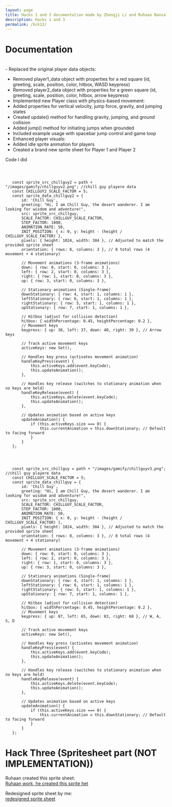 ```yaml
---
layout: page
title: Hacks 1 and 3 documentation made by Zhengji Li and Ruhaan Bansal
description: Hacks 1 and 3
permalink: /hck13/
---
```


# Documentation
<br> - Replaced the original player data objects:<br>
 - Removed player1_data object with properties for a red square (id, greeting, scale, position, color, hitbox, WASD keypress)<br>
 - Removed player2_data object with properties for a green square (id, greeting, scale, position, color, hitbox, arrow keypress)<br>
 - Implemented new Player class with physics-based movement:<br>
 - Added properties for vertical velocity, jump force, gravity, and jumping states<br>
 - Created update() method for handling gravity, jumping, and ground collision<br>
 - Added jump() method for initiating jumps when grounded<br>
 - Included example usage with spacebar jump control and game loop<br>
 - Enhanced player visuals:<br>
 - Added idle sprite animation for players<br>
 - Created a brand new sprite sheet for Player 1 and Player 2<br>



Code I did<br>


 ```
 


    const sprite_src_chillguy2 = path + "/images/gamify/chillguyv2.png"; //chill guy playere data
    const CHILLGUY2_SCALE_FACTOR = 5;
    const sprite_data_chillguy2 = {
        id: 'Chill Guy',
        greeting: "Hi, I am Chill Guy, the desert wanderer. I am looking for wisdom and adventure!",
        src: sprite_src_chillguy,
        SCALE_FACTOR: CHILLGUY_SCALE_FACTOR,
        STEP_FACTOR: 1000,
        ANIMATION_RATE: 50,
        INIT_POSITION: { x: 0, y: height - (height / CHILLGUY_SCALE_FACTOR) }, 
        pixels: { height: 1024, width: 384 }, // Adjusted to match the provided sprite sheet
        orientation: { rows: 8, columns: 3 }, // 8 total rows (4 movement + 4 stationary)

        // Movement animations (3-frame animations)
        down: { row: 0, start: 0, columns: 3 },
        left: { row: 2, start: 0, columns: 3 },
        right: { row: 1, start: 0, columns: 3 },
        up: { row: 3, start: 0, columns: 3 },

        // Stationary animations (Single-frame)
        downStationary: { row: 4, start: 1, columns: 1 },
        leftStationary: { row: 6, start: 1, columns: 1 },
        rightStationary: { row: 5, start: 1, columns: 1 },
        upStationary: { row: 7, start: 1, columns: 1 },

        // Hitbox (adjust for collision detection)
        hitbox: { widthPercentage: 0.45, heightPercentage: 0.2 },
        // Movement keys
        keypress: { up: 38, left: 37, down: 40, right: 39 }, // Arrow keys

        // Track active movement keys
        activeKeys: new Set(),

        // Handles key press (activates movement animation)
        handleKeyPress(event) {
            this.activeKeys.add(event.keyCode);
            this.updateAnimation();
        },

        // Handles key release (switches to stationary animation when no keys are held)
        handleKeyRelease(event) {
            this.activeKeys.delete(event.keyCode);
            this.updateAnimation();
        },

        // Updates animation based on active keys
        updateAnimation() {
            if (this.activeKeys.size === 0) {
                this.currentAnimation = this.downStationary; // Default to facing forward
            }
        }
    };




    const sprite_src_chillguy = path + "/images/gamify/chillguyv3.png"; //chill guy playere data
    const CHILLGUY_SCALE_FACTOR = 5;
    const sprite_data_chillguy = {
        id: 'Chill Guy',
        greeting: "Hi, I am Chill Guy, the desert wanderer. I am looking for wisdom and adventure!",
        src: sprite_src_chillguy,
        SCALE_FACTOR: CHILLGUY_SCALE_FACTOR,
        STEP_FACTOR: 1000,
        ANIMATION_RATE: 50,
        INIT_POSITION: { x: 0, y: height - (height / CHILLGUY_SCALE_FACTOR) }, 
        pixels: { height: 1024, width: 384 }, // Adjusted to match the provided sprite sheet
        orientation: { rows: 8, columns: 3 }, // 8 total rows (4 movement + 4 stationary)

        // Movement animations (3-frame animations)
        down: { row: 0, start: 0, columns: 3 },
        left: { row: 2, start: 0, columns: 3 },
        right: { row: 1, start: 0, columns: 3 },
        up: { row: 3, start: 0, columns: 3 },

        // Stationary animations (Single-frame)
        downStationary: { row: 4, start: 1, columns: 1 },
        leftStationary: { row: 6, start: 1, columns: 1 },
        rightStationary: { row: 5, start: 1, columns: 1 },
        upStationary: { row: 7, start: 1, columns: 1 },

        // Hitbox (adjust for collision detection)
        hitbox: { widthPercentage: 0.45, heightPercentage: 0.2 },
        // Movement keys
        keypress: { up: 87, left: 65, down: 83, right: 68 }, // W, A, S, D

        // Track active movement keys
        activeKeys: new Set(),

        // Handles key press (activates movement animation)
        handleKeyPress(event) {
            this.activeKeys.add(event.keyCode);
            this.updateAnimation();
        },

        // Handles key release (switches to stationary animation when no keys are held)
        handleKeyRelease(event) {
            this.activeKeys.delete(event.keyCode);
            this.updateAnimation();
        },

        // Updates animation based on active keys
        updateAnimation() {
            if (this.activeKeys.size === 0) {
                this.currentAnimation = this.downStationary; // Default to facing forward
            }
        }
    };
```

# Hack Three (Spritesheet part (NOT IMPLEMENTATION))


Ruhaan created this sprite sheet: <br>
[Ruhaan work, he created this sprite het](chillguyv3.png)

Redesigned sprite sheet by me: <br>
[redesigned sprite sheet](chillguyv2.png)